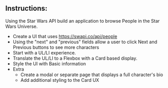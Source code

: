 ## Instructions:
Using the Star Wars API build an application to browse People in the Star Wars Universe.
* Create a UI that uses https://swapi.co/api/people
* Using the "next" and "previous" fields allow a user to click Next and Previous buttons to see more characters
* Start with a UL/LI experience.
* Translate the UL/LI to a Flexbox with a Card based display.
* Style the UI with Basic information
* Extra
  * Create a modal or separate page that displays a full character's bio
  * Add additional styling to the Card UX
